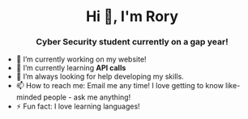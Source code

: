 <h1 align="center">Hi 👋, I'm Rory</h1>
<h3 align="center">Cyber Security student currently on a gap year!</h3>


- 🔭 I’m currently working on my website!
- 🌱 I’m currently learning **API calls**
- 🤔 I’m always looking for help developing my skills.
- 📫 How to reach me: Email me any time! I love getting to know like-minded people - ask me anything!
- ⚡ Fun fact: I love learning languages!
